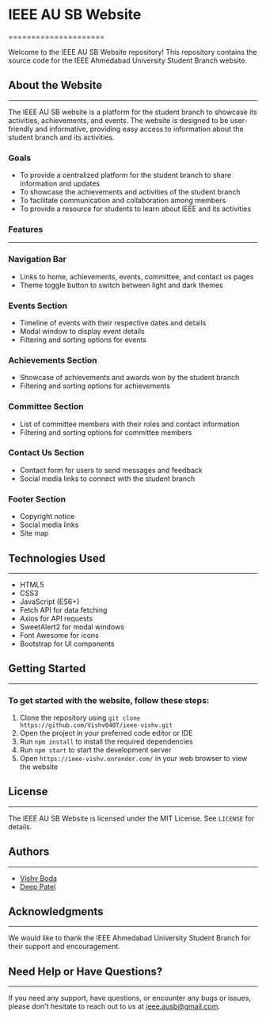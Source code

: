 # IEEE AU SB Website
=====================

Welcome to the IEEE AU SB Website repository! This repository contains the source code for the IEEE Ahmedabad University Student Branch website.

## About the Website
--------------------

The IEEE AU SB website is a platform for the student branch to showcase its activities, achievements, and events. The website is designed to be user-friendly and informative, providing easy access to information about the student branch and its activities.

### Goals

* To provide a centralized platform for the student branch to share information and updates
* To showcase the achievements and activities of the student branch
* To facilitate communication and collaboration among members
* To provide a resource for students to learn about IEEE and its activities

### Features
------------

### Navigation Bar

* Links to home, achievements, events, committee, and contact us pages
* Theme toggle button to switch between light and dark themes

### Events Section

* Timeline of events with their respective dates and details
* Modal window to display event details
* Filtering and sorting options for events

### Achievements Section

* Showcase of achievements and awards won by the student branch
* Filtering and sorting options for achievements

### Committee Section

* List of committee members with their roles and contact information
* Filtering and sorting options for committee members

### Contact Us Section

* Contact form for users to send messages and feedback
* Social media links to connect with the student branch

### Footer Section

* Copyright notice
* Social media links
* Site map

## Technologies Used
--------------------

* HTML5
* CSS3
* JavaScript (ES6+)
* Fetch API for data fetching
* Axios for API requests
* SweetAlert2 for modal windows
* Font Awesome for icons
* Bootstrap for UI components

## Getting Started
-------------------

### To get started with the website, follow these steps:

1. Clone the repository using `git clone https://github.com/Vishv0407/ieee-vishv.git`
2. Open the project in your preferred code editor or IDE
3. Run `npm install` to install the required dependencies
4. Run `npm start` to start the development server
5. Open `https://ieee-vishv.onrender.com/` in your web browser to view the website

## License
---------

The IEEE AU SB Website is licensed under the MIT License. See `LICENSE` for details.

## Authors
---------

* [Vishv Boda](https://www.linkedin.com/in/vishv-boda-806ab5289/)
* [Deep Patel](https://www.linkedin.com/in/deeppatelDW1631/)

## Acknowledgments
----------------

We would like to thank the IEEE Ahmedabad University Student Branch for their support and encouragement.

## Need Help or Have Questions?
---------

If you need any support, have questions, or encounter any bugs or issues, please don't hesitate to reach out to us at [ieee.ausb@gmail.com](mailto:ieee.ausb@gmail.com).
